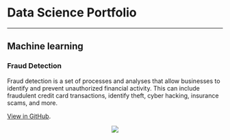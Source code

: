 # Data Science Portfolio
---
## Machine learning
### Fraud Detection

Fraud detection is a set of processes and analyses that allow businesses to identify and prevent unauthorized financial activity. This can include fraudulent credit card transactions, identify theft, cyber hacking, insurance scams, and more.



[View in GitHub](https://github.com/rajashree3/Course).
<center><img src="images/fraud_detection.jpg"/></center>
